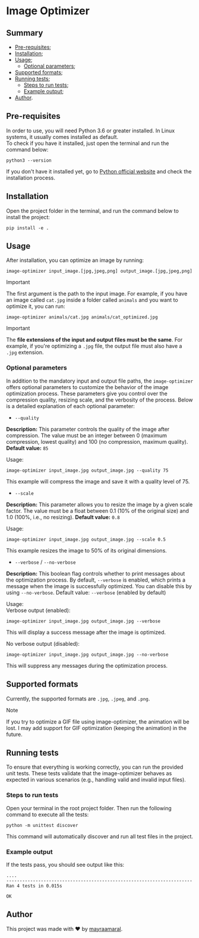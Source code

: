 # Image Optimizer
## Summary
- [Pre-requisites](https://github.com/mayraamaral/image-optimizer?tab=readme-ov-file#pre-requisites);
- [Installation](https://github.com/mayraamaral/image-optimizer?tab=readme-ov-file#installation);
- [Usage](https://github.com/mayraamaral/image-optimizer?tab=readme-ov-file#usage);
    - [Optional parameters](https://github.com/mayraamaral/image-optimizer?tab=readme-ov-file#optional-parameters);
- [Supported formats](https://github.com/mayraamaral/image-optimizer?tab=readme-ov-file#supported-formats);
- [Running tests](https://github.com/mayraamaral/image-optimizer?tab=readme-ov-file#running-tests);
    - [Steps to run tests](https://github.com/mayraamaral/image-optimizer?tab=readme-ov-file#steps-to-run-tests);
    - [Example output](https://github.com/mayraamaral/image-optimizer?tab=readme-ov-file#example-output);
- [Author](https://github.com/mayraamaral/image-optimizer?tab=readme-ov-file#author).
  
## Pre-requisites
In order to use, you will need Python 3.6 or greater installed. In Linux systems, it usually comes installed as default.  
To check if you have it installed, just open the terminal and run the command below:  
```shell
python3 --version
```
If you don't have it installed yet, go to [Python official website](https://www.python.org/downloads/) 
and check the installation process.
## Installation
Open the project folder in the terminal, and run the command below to install the project:
```shell
pip install -e .
```
## Usage
After installation, you can optimize an image by running:
```shell
image-optimizer input_image.[jpg,jpeg,png] output_image.[jpg,jpeg,png]
```
> [!IMPORTANT]
> The first argument is the path to the input image. For example, if you have an image called `cat.jpg` inside a folder called `animals` and you want to optimize it, you can run:
  
```shell
image-optimizer animals/cat.jpg animals/cat_optimized.jpg
```
> [!IMPORTANT]
> The **file extensions of the input and output files must be the same**. For example, if you're optimizing a `.jpg` file, the output file must also have a `.jpg` extension.
  
### Optional parameters
In addition to the mandatory input and output file paths, the `image-optimizer` offers optional parameters to customize the behavior of the image optimization process. These parameters give you control over the compression quality, resizing scale, and the verbosity of the process. Below is a detailed explanation of each optional parameter:

- `--quality`
  
**Description:** This parameter controls the quality of the image after compression. The value must be an integer between 0 (maximum compression, lowest quality) and 100 (no compression, maximum quality).
**Default value:** `85`
  
Usage:
```shell
image-optimizer input_image.jpg output_image.jpg --quality 75
```
This example will compress the image and save it with a quality level of 75.
- `--scale`
  
**Description:** This parameter allows you to resize the image by a given scale factor. The value must be a float between 0.1 (10% of the original size) and 1.0 (100%, i.e., no resizing).
**Default value:** `0.8`
  
Usage:
```shell
image-optimizer input_image.jpg output_image.jpg --scale 0.5
```
This example resizes the image to 50% of its original dimensions.
- `--verbose` / `--no-verbose`
  
**Description:** This boolean flag controls whether to print messages about the optimization process. By default, `--verbose` is enabled, which prints a message when the image is successfully optimized. You can disable this by using `--no-verbose`.
Default value: `--verbose` (enabled by default)
  
Usage:  
Verbose output (enabled):
```shell
image-optimizer input_image.jpg output_image.jpg --verbose
```
This will display a success message after the image is optimized.

No verbose output (disabled):
```shell
image-optimizer input_image.jpg output_image.jpg --no-verbose
```
This will suppress any messages during the optimization process.
## Supported formats
Currently, the supported formats are `.jpg`, `.jpeg`, and `.png`.

> [!NOTE]
> If you try to optimize a GIF file using image-optimizer, the animation will be lost. I may add support for GIF optimization (keeping the animation) in the future.
  
## Running tests
To ensure that everything is working correctly, you can run the provided unit tests. These tests validate that the image-optimizer behaves as expected in various scenarios (e.g., handling valid and invalid input files).

### Steps to run tests
Open your terminal in the root project folder. Then run the following command to execute all the tests:
```shell
python -m unittest discover
```
This command will automatically discover and run all test files in the project.
### Example output
If the tests pass, you should see output like this:
```shell
....
----------------------------------------------------------------------
Ran 4 tests in 0.015s

OK
```
## Author
This project was made with ❤️ by [mayraamaral](https://github.com/mayraamaral).